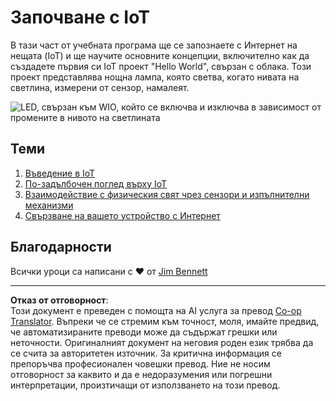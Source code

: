 <!--
CO_OP_TRANSLATOR_METADATA:
{
  "original_hash": "e2b1b891b08ef7633d285547fbe73290",
  "translation_date": "2025-08-28T09:57:55+00:00",
  "source_file": "1-getting-started/README.md",
  "language_code": "bg"
}
-->
# Започване с IoT

В тази част от учебната програма ще се запознаете с Интернет на нещата (IoT) и ще научите основните концепции, включително как да създадете първия си IoT проект "Hello World", свързан с облака. Този проект представлява нощна лампа, която светва, когато нивата на светлина, измерени от сензор, намалеят.

![LED, свързан към WIO, който се включва и изключва в зависимост от промените в нивото на светлината](../../../images/wio-running-assignment-1-1.gif)

## Теми

1. [Въведение в IoT](lessons/1-introduction-to-iot/README.md)
1. [По-задълбочен поглед върху IoT](lessons/2-deeper-dive/README.md)
1. [Взаимодействие с физическия свят чрез сензори и изпълнителни механизми](lessons/3-sensors-and-actuators/README.md)
1. [Свързване на вашето устройство с Интернет](lessons/4-connect-internet/README.md)

## Благодарности

Всички уроци са написани с ♥️ от [Jim Bennett](https://GitHub.com/JimBobBennett)

---

**Отказ от отговорност**:  
Този документ е преведен с помощта на AI услуга за превод [Co-op Translator](https://github.com/Azure/co-op-translator). Въпреки че се стремим към точност, моля, имайте предвид, че автоматизираните преводи може да съдържат грешки или неточности. Оригиналният документ на неговия роден език трябва да се счита за авторитетен източник. За критична информация се препоръчва професионален човешки превод. Ние не носим отговорност за каквито и да е недоразумения или погрешни интерпретации, произтичащи от използването на този превод.